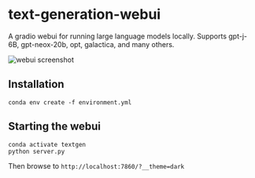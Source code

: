 # text-generation-webui
A gradio webui for running large language models locally. Supports gpt-j-6B, gpt-neox-20b, opt, galactica, and many others.

![webui screenshot](https://github.com/oobabooga/text-generation-webui/raw/main/webui.png)

## Installation

    conda env create -f environment.yml

## Starting the webui

    conda activate textgen
    python server.py

Then browse to `http://localhost:7860/?__theme=dark`
